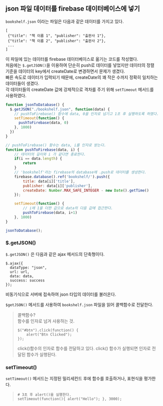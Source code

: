 ## json 파일 데이터를 firebase 데이터베이스에 넣기

`bookshelf.json` 이라는 파일은 다음과 같은 데이터를 가지고 있다.

```
[
 {"title": "책 이름 1", "publisher": "출판사 1"},
 {"title": "책 이름 2", "publisher": "출판사 2"},
 ...
]
```
이 파일에 있는 데이터를 firebase 데이터베이스로 옮기는 코드를 작성했다.  
처음에는 `$.getJSON()`을 이용하여 단순히 push로 데이터를 넣었지만 
데이터의 정렬 기준을 데이터의 key에서 createDate로 변경하면서 문제가 생겼다.  
빠른 속도로 데이터가 입력되기 때문에, createDate의 꽤 작은 수까지 정확히 일치하는 데이터들이 생겼다.  
각 데이터들의 createDate 값에 강제적으로 격차를 주기 위해 `setTimeout` 메서드를 사용하였다.



```javascript
function jsonToDatabase() {
  $.getJSON("./bookshelf.json", function(data) {
	// pushToFirebase() 함수에 data, 0을 인자로 넘기고 1초 후 실행하도록 하였다.
    setTimeout(function() {
      pushToFirebase(data, 0)
    }, 1000)
  })
}

// pushToFirebase() 함수는 data, i를 인자로 받는다.
function pushToFirebase(data, i) {
	// 데이터의 길이와 i 가 같다면 종료한다.
	if(i == data.length) {
		return
	}
	// 'bookshelf'라는 firebase의 database에 .push로 데이터를 생성한다.
	firebase.database().ref('bookshelf/').push({
		title: data[i]['title'],
		publisher: data[i]['publisher'],
		createDate: Number.MAX_SAFE_INTEGER - new Date().getTime()
	});

	setTimeout(function() {
		// i에 1을 더한 값으로 data의 다음 값에 접근한다.
		pushToFirebase(data, i+1)
	}, 1000)
}

jsonToDatabase();
```

### $.getJSON()

`$.getJSON()` 은 다음과 같은 ajax 메서드의 단축형이다. 

```
$.ajax({
  dataType: "json",
  url: url,
  data: data,
  success: success
});
```

비동기식으로 서버에 접속하여 json 타입의 데이터를 불러온다.

`$getJSON()` 메서드를 사용하여 `bookshelf.json` 파일을 읽어 콜백함수로 전달한다. 

> 콜백함수?  
> 함수를 인자로 넘겨 사용하는 것.
> 
> ```
> $("#btn").click(function() {
>     alert("Btn Clicked");
>});
> ```
> click()함수의 인자로 함수를 전달하고 있다.
> click() 함수가 실행되면 인자로 전달된 함수가 실행된다.


### setTimeout()
`setTimeout()` 메서드는 지정된 밀리세컨드 후에 함수를 호출하거나, 표현식을 평가한다.

> ```
> # 3초 후 alert()을 실행한다.
> setTimeout(function(){ alert("Hello"); }, 3000);
> ```

